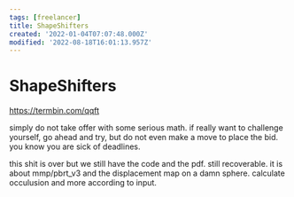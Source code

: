 ```yaml
---
tags: [freelancer]
title: ShapeShifters
created: '2022-01-04T07:07:48.000Z'
modified: '2022-08-18T16:01:13.957Z'
---
```


# ShapeShifters

https://termbin.com/qqft

simply do not take offer with some serious math. if really want to challenge yourself, go ahead and try, but do not even make a move to place the bid. you know you are sick of deadlines.

this shit is over but we still have the code and the pdf. still recoverable. it is about mmp/pbrt_v3 and the displacement map on a damn sphere. calculate occulusion and more according to input.

